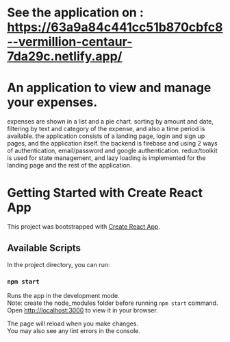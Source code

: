 # See the application on : https://63a9a84c441cc51b870cbfc8--vermillion-centaur-7da29c.netlify.app/
# An application to view and manage your expenses. 
expenses are shown in a list and a pie chart.
sorting by amount and date, filtering by text and category of the expense, and also a time period is available.
the application consists of a landing page, login and sign up pages, and the application itself.
the backend is firebase and using 2 ways of authentication, email/password and google authentication.
redux/toolkit is used for state management, and lazy loading is implemented for the landing page and the rest of the application.
# Getting Started with Create React App

This project was bootstrapped with [Create React App](https://github.com/facebook/create-react-app).

## Available Scripts

In the project directory, you can run:

### `npm start`

Runs the app in the development mode.\
Note: create the node_modules folder before running `npm start` command.
Open [http://localhost:3000](http://localhost:3000) to view it in your browser.

The page will reload when you make changes.\
You may also see any lint errors in the console.
